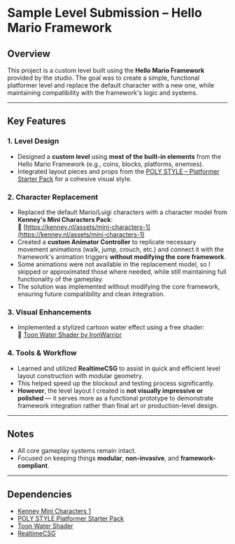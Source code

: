 # Sample Level Submission – Hello Mario Framework

## Overview
This project is a custom level built using the **Hello Mario Framework** provided by the studio. The goal was to create a simple, functional platformer level and replace the default character with a new one, while maintaining compatibility with the framework's logic and systems.

---

## Key Features

### 1. Level Design
- Designed a **custom level** using **most of the built-in elements** from the Hello Mario Framework (e.g., coins, blocks, platforms, enemies).
- Integrated layout pieces and props from the [POLY STYLE – Platformer Starter Pack](https://assetstore.unity.com/packages/3d/environments/poly-style-platformer-starter-pack-256418) for a cohesive visual style.

### 2. Character Replacement
- Replaced the default Mario/Luigi characters with a character model from **Kenney's Mini Characters Pack**:  
  🔗 [https://kenney.nl/assets/mini-characters-1](https://kenney.nl/assets/mini-characters-1)
- Created a **custom Animator Controller** to replicate necessary movement animations (walk, jump, crouch, etc.) and connect it with the framework's animation triggers **without modifying the core framework**.
- Some animations were not available in the replacement model, so I skipped or approximated those where needed, while still maintaining full functionality of the gameplay.
- The solution was implemented without modifying the core framework, ensuring future compatibility and clean integration.

### 3. Visual Enhancements
- Implemented a stylized cartoon water effect using a free shader:  
  🔗 [Toon Water Shader by IronWarrior](https://github.com/IronWarrior/ToonWaterShader/tree/master)

### 4. Tools & Workflow
- Learned and utilized **RealtimeCSG** to assist in quick and efficient level layout construction with modular geometry.
- This helped speed up the blockout and testing process significantly.
- **However**, the level layout I created is **not visually impressive or polished** — it serves more as a functional prototype to demonstrate framework integration rather than final art or production-level design.

---

## Notes
- All core gameplay systems remain intact.
- Focused on keeping things **modular**, **non-invasive**, and **framework-compliant**.

---

## Dependencies
- [Kenney Mini Characters 1](https://kenney.nl/assets/mini-characters-1)
- [POLY STYLE Platformer Starter Pack](https://assetstore.unity.com/packages/3d/environments/poly-style-platformer-starter-pack-256418)
- [Toon Water Shader](https://github.com/IronWarrior/ToonWaterShader/tree/master)
- [RealtimeCSG](https://github.com/LogicalError/realtime-CSG-for-unity)

